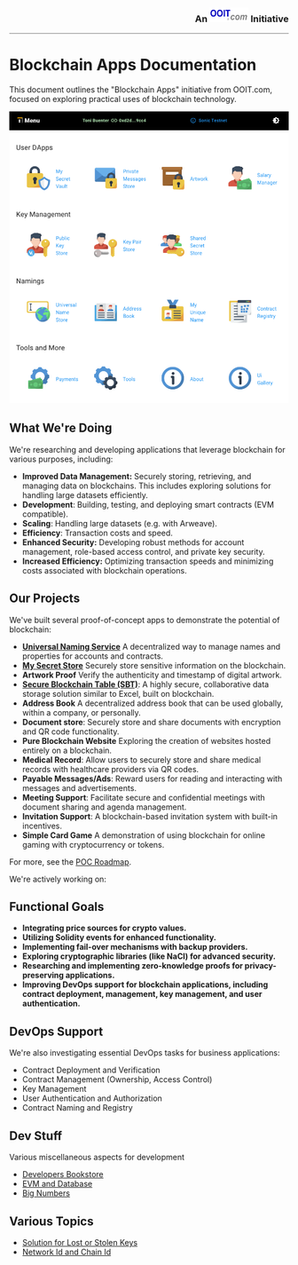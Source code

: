 <div style="border-bottom: solid gray 1px;text-align:  right"><h3 style="alignment-baseline: center">An <img src="images/ooit-logo-300x100.png" alt="ooit logo" width="70" height="26"> Initiative</h3></div>

# Blockchain Apps Documentation

This document outlines the "Blockchain Apps" initiative from OOIT.com, focused on exploring practical uses of blockchain
technology.

![Apps Landing Page](images/apps-landing-page.png)


## What We're Doing

We're researching and developing applications that leverage blockchain for various purposes, including:

- **Improved Data Management:**  Securely storing, retrieving, and managing data on blockchains. This includes exploring
  solutions for handling large datasets efficiently.
- **Development**: Building, testing, and deploying smart contracts (EVM compatible).
- **Scaling**: Handling large datasets (e.g. with Arweave).
- **Efficiency**: Transaction costs and speed.
- **Enhanced Security:**  Developing robust methods for account management, role-based access control, and private key
  security.
- **Increased Efficiency:** Optimizing transaction speeds and minimizing costs associated with blockchain operations.

## Our Projects

We've built several proof-of-concept apps to demonstrate the potential of blockchain:

- **[Universal Naming Service](universal-naming-service%2Funiversal-naming-service.md)** A decentralized way to manage names and properties for accounts and contracts.
- **[My Secret Store](secret-store/secret-store.md)** Securely store sensitive information on the blockchain.
- **Artwork Proof** Verify the authenticity and timestamp of digital artwork.
- **[Secure Blockchain Table (SBT)](secure-blockchain-table/secure-blockchain-table.md)**: A highly secure, collaborative data storage solution similar to Excel, built on blockchain.
- **Address Book** A decentralized address book that can be used globally, within a company, or personally.
- **Document store**: Securely store and share documents with encryption and QR code functionality.
- **Pure Blockchain Website** Exploring the creation of websites hosted entirely on a blockchain.
- **Medical Record**: Allow users to securely store and share medical records with healthcare providers via QR codes.
- **Payable Messages/Ads**: Reward users for reading and interacting with messages and advertisements.
- **Meeting Support**: Facilitate secure and confidential meetings with document sharing and agenda management.
- **Invitation Support**: A blockchain-based invitation system with built-in incentives.
- **Simple Card Game** A demonstration of using blockchain for online gaming with cryptocurrency or tokens.

For more, see the [POC Roadmap](poc-roadmap.md).

We're actively working on:

## Functional Goals

- **Integrating price sources for crypto values.**
- **Utilizing Solidity events for enhanced functionality.**
- **Implementing fail-over mechanisms with backup providers.**
- **Exploring cryptographic libraries (like NaCl) for advanced security.**
- **Researching and implementing zero-knowledge proofs for privacy-preserving applications.**
- **Improving DevOps support for blockchain applications, including contract deployment, management, key management, and user authentication.**

## DevOps Support

We're also investigating essential DevOps tasks for business applications:

- Contract Deployment and Verification
- Contract Management (Ownership, Access Control)
- Key Management
- User Authentication and Authorization
- Contract Naming and Registry

## Dev Stuff

Various miscellaneous aspects for development

- [Developers Bookstore](dev-stuff/dev-bookstore.md)
- [EVM and Database](dev-stuff/evm-and-database.md)
- [Big Numbers](dev-stuff/big-numbers.md)

## Various Topics

- [Solution for Lost or Stolen Keys](various-topics/solution-for-lost-or-stolen-keys.md)
- [Network Id and Chain Id](various-topics/explain-networkid-and-chainid.md)


